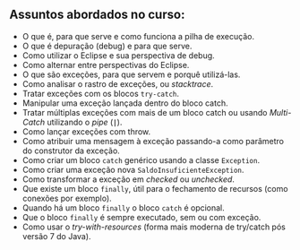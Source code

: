 ## Assuntos abordados no curso: 

- O que é, para que serve e como funciona a pilha de execução.
- O que é depuração (debug) e para que serve.
- Como utilizar o Eclipse e sua perspectiva de debug.
- Como alternar entre perspectivas do Eclipse.
- O que são exceções, para que servem e porquê utilizá-las.
- Como analisar o rastro de exceções, ou *stacktrace*.
- Tratar exceções com os blocos `try-catch`.
- Manipular uma exceção lançada dentro do bloco catch.
- Tratar múltiplas exceções com mais de um bloco catch ou usando *Multi-Catch* utilizando o *pipe* (**`|`**).
- Como lançar exceções com throw.
- Como atribuir uma mensagem à exceção passando-a como parâmetro do construtor da exceção.
- Como criar um bloco `catch` genérico usando a classe `Exception`.
- Como criar uma exceção nova `SaldoInsuficienteException`.
- Como transformar a exceção em *checked* ou *unchecked*.
- Que existe um bloco `finally`, útil para o fechamento de recursos (como conexões por exemplo).
 - Quando há um bloco `finally` o bloco `catch` é opcional.
 - Que o bloco `finally` é sempre executado, sem ou com exceção.
 - Como usar o *try-with-resources* (forma mais moderna de try/catch pós versão 7 do Java).